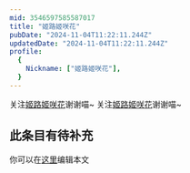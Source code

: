 ```yaml
---
mid: 3546597585587017
title: "姬路姬咲花"
pubDate: "2024-11-04T11:22:11.244Z"
updatedDate: "2024-11-04T11:22:11.244Z"
profile:
  {
    Nickname: ["姬路姬咲花"],
  }
---
```


关注[姬路姬咲花](https://space.bilibili.com/3546597585587017)谢谢喵~ 关注[姬路姬咲花](https://space.bilibili.com/3546597585587017)谢谢喵~

## 此条目有待补充
你可以在[这里](https://github.com/Yuhanawa/VTuber.ICU/edit/master/src/content/v/姬路姬咲花/index.md)编辑本文
